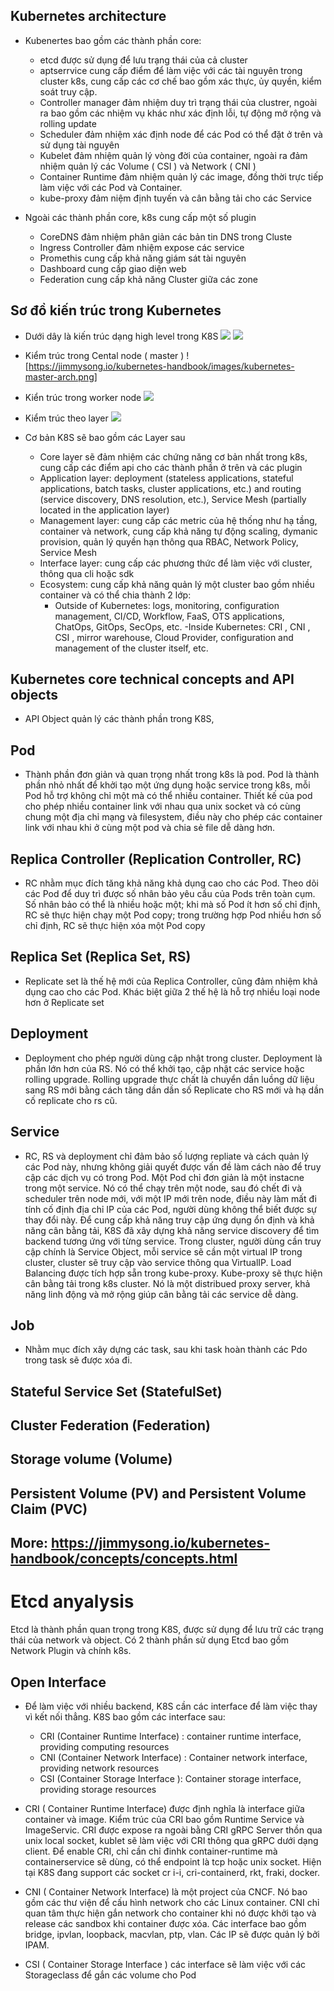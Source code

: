 ## Kubernetes architecture

- Kubenertes bao gồm các thành phần core:

  - etcd được sử dụng để lưu trạng thái của cả cluster
  - aptserrvice cung cấp điểm để làm việc với các tài nguyên trong cluster k8s, cung cấp các cơ chế bao gồm xác thực, ủy quyền, kiểm soát truy cập.
  - Controller manager đảm nhiệm duy trì trạng thái của clustrer, ngoài ra bao gồm các nhiệm vụ khác như xác định lỗi, tự động mở rộng và rolling update
  - Scheduler đảm nhiệm xác định node để các Pod có thể đặt ở trên và sử dụng tài nguyên
  - Kubelet đảm nhiệm quản lý vòng đời của container, ngoài ra đảm nhiệm quản lý các Volume ( CSI ) và Network ( CNI )
  - Container Runtime đảm nhiệm quản lý các image, đồng thời trực tiếp làm việc với các Pod và Container.
  - kube-proxy đảm niệm định tuyến và cân bằng tải cho các Service

- Ngoài các thành phần core, k8s cung cấp một số plugin
  - CoreDNS đảm nhiệm phân giản các bản tin DNS trong Cluste
  - Ingress Controller đảm nhiệm expose các service
  - Promethis cung cấp khả năng giám sát tài nguyên
  - Dashboard cung cấp giao diện web
  - Federation cung cấp khả năng Cluster giữa các zone

## Sơ đồ kiến trúc trong Kubernetes

- Dưới dây là kiến trúc dạng high level trong K8S
  ![](https://jimmysong.io/kubernetes-handbook/images/kubernetes-high-level-component-archtecture.jpg)
  ![](https://jimmysong.io/kubernetes-handbook/images/kubernetes-whole-arch.png)

- Kiểm trúc trong Cental node ( master )
  ![https://jimmysong.io/kubernetes-handbook/images/kubernetes-master-arch.png]

- Kiển trúc trong worker node
  ![](https://jimmysong.io/kubernetes-handbook/images/kubernetes-node-arch.png)

- Kiểm trúc theo layer
  ![](https://jimmysong.io/kubernetes-handbook/images/kubernetes-layers-arch.png)

- Cơ bản K8S sẽ bao gồm các Layer sau
  - Core layer sẽ đảm nhiệm các chứng năng cơ bản nhất trong k8s, cung cấp các điểm api cho các thành phần ở trên và các plugin
  - Application layer: deployment (stateless applications, stateful applications, batch tasks, cluster applications, etc.) and routing (service discovery, DNS resolution, etc.), Service Mesh (partially located in the application layer)
  - Management layer: cung cấp các metric của hệ thống như hạ tầng, container và network, cung cấp khả năng tự động scaling, dymanic provision, quản lý quyền hạn thông qua RBAC, Network Policy, Service Mesh
  - Interface layer: cung cấp các phương thức để làm việc với cluster, thông qua cli hoặc sdk
  - Ecosystem: cung cấp khả năng quản lý một cluster bao gồm nhiều container và có thể chia thành 2 lớp:
    - Outside of Kubernetes: logs, monitoring, configuration management, CI/CD, Workflow, FaaS, OTS applications, ChatOps, GitOps, SecOps, etc.
      -Inside Kubernetes: CRI , CNI , CSI , mirror warehouse, Cloud Provider, configuration and management of the cluster itself, etc.

## Kubernetes core technical concepts and API objects

- API Object quản lý các thành phần trong K8S,

## Pod

- Thành phần đơn giản và quan trọng nhất trong k8s là pod. Pod là thành phần nhỏ nhất để khởi tạo một ứng dụng hoặc service trong k8s, mỗi Pod hỗ trợ không chỉ một mà có thể nhiều container. Thiết kế của pod cho phép nhiều container link với nhau qua unix socket và có cùng chung một địa chỉ mạng và filesystem, điều này cho phép các container link với nhau khi ở cùng một pod và chia sẻ file dễ dàng hơn.

## Replica Controller (Replication Controller, RC)

- RC nhằm mục đích tăng khả năng khả dụng cao cho các Pod. Theo dõi các Pod để duy trì được số nhân bảo yêu cầu của Pods trên toàn cụm. Số nhân bảo có thể là nhiều hoặc một; khi mà số Pod ít hơn số chỉ định, RC sẽ thực hiện chạy một Pod copy; trong trường hợp Pod nhiều hơn số chỉ định, RC sẽ thực hiện xóa một Pod copy

## Replica Set (Replica Set, RS)

- Replicate set là thế hệ mới của Replica Controller, cũng đảm nhiệm khả dụng cao cho các Pod. Khác biệt giữa 2 thế hệ là hỗ trợ nhiều loại node hơn ở Replicate set

## Deployment

- Deployment cho phép người dùng cập nhật trong cluster. Deployment là phần lớn hơn của RS. Nó có thể khởi tạo, cập nhật các service hoặc rolling upgrade. Rolling upgrade thực chất là chuyển dần luồng dữ liệu sang RS mới bằng cách tăng dần dần số Replicate cho RS mới và hạ dần cố replicate cho rs cũ.

## Service

- RC, RS và deployment chỉ đảm bảo số lượng repliate và cách quản lý các Pod này, nhưng không giải quyết được vấn đề làm cách nào để truy cập các dịch vụ có trong Pod. Một Pod chỉ đơn giản là một instacne trong một service. Nó có thể chạy trên một node, sau đó chết đi và scheduler trên node mới, với một IP mới trên node, điều này làm mất đi tính cố định địa chỉ IP của các Pod, người dùng không thể biết được sự thay đổi này. Để cung cấp khả năng truy cập ứng dụng ổn định và khả năng cân bằng tải, K8S đã xây dựng khả năng service discovery để tìm backend tương ứng với từng service. Trong cluster, người dùng cần truy cập chính là Service Object, mỗi service sẽ cần một virtual IP trong cluster, cluster sẽ truy cập vào service thông qua VirtualIP. Load Balancing được tích hợp sẵn trong kube-proxy. Kube-proxy sẽ thực hiện cân bằng tải trong k8s cluster. Nó là một distribued proxy server, khả năng linh động và mở rộng giúp cân bằng tải các service dễ dàng.

## Job

- Nhằm mục đích xây dựng các task, sau khi task hoàn thành các Pdo trong task sẽ được xóa đi.

## Stateful Service Set (StatefulSet)

## Cluster Federation (Federation)

## Storage volume (Volume)

## Persistent Volume (PV) and Persistent Volume Claim (PVC)

## More: https://jimmysong.io/kubernetes-handbook/concepts/concepts.html

# Etcd anyalysis

Etcd là thành phần quan trọng trong K8S, được sử dụng để lưu trữ các trạng thái của network và object. Có 2 thành phần sử dụng Etcd bao gồm Network Plugin và chính k8s.

## Open Interface

- Để làm việc với nhiều backend, K8S cần các interface để làm việc thay vì kết nối thẳng. K8S bao gồm các interface sau:

  - CRI (Container Runtime Interface) : container runtime interface, providing computing resources
  - CNI (Container Network Interface) : Container network interface, providing network resources
  - CSI (Container Storage Interface ): Container storage interface, providing storage resources

- CRI ( Container Runtime Interface) được định nghĩa là interface giữa container và image. Kiểm trúc của CRI bao gồm Runtime Service và ImageServic. CRI được expose ra ngoài bằng CRI gRPC Server thồn qua unix local socket, kublet sẽ làm việc với CRI thông qua gRPC dưới dạng client. Để enable CRI, chỉ cần chỉ đinhk container-runtime mà containerservice sẽ dùng, có thể endpoint là tcp hoặc unix socket. Hiện tại K8S đang support các socket cr i-i, cri-containerd, rkt, fraki, docker.

- CNI ( Container Network Interface) là một project của CNCF. Nó bao gồm các thư viện để cấu hình network cho các Linux container. CNI chỉ quan tâm thực hiện gắn network cho container khi nó được khởi tạo và release các sandbox khi container được xóa. Các interface bao gồm bridge, ipvlan, loopback, macvlan, ptp, vlan. Các IP sẽ được quản lý bởi IPAM.
- CSI ( Container Storage Interface ) các interface sẽ làm việc với các Storageclass để gắn các volume cho Pod
